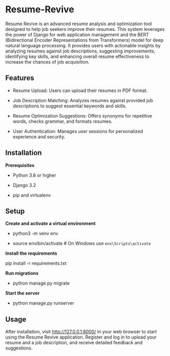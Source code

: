 # Resume-Revive

Resume Revive is an advanced resume analysis and optimization tool designed to help job seekers improve their resumes. This system leverages the power of Django for web application management and the BERT (Bidirectional Encoder Representations from Transformers) model for deep natural language processing. It provides users with actionable insights by analyzing resumes against job descriptions, suggesting improvements, identifying key skills, and enhancing overall resume effectiveness to increase the chances of job acquisition.

## Features
- Resume Upload: Users can upload their resumes in PDF format.

- Job Description Matching: Analyzes resumes against provided job descriptions to suggest essential keywords and skills.

- Resume Optimization Suggestions: Offers synonyms for repetitive words, checks grammar, and formats resumes.

- User Authentication: Manages user sessions for personalized experience and security.

## Installation

**Prerequisites**

- Python 3.8 or higher

- Django 3.2

- pip and virtualenv

## Setup

**Create and activate a virtual environment**
- python3 -m venv env

- source env/bin/activate  # On Windows use `env\Scripts\activate`

**Install the requirements**

  pip install -r requirements.txt

**Run migrations**

- python manage.py migrate

**Start the server**

- python manage.py runserver

## Usage

After installation, visit http://127.0.0.1:8000/ in your web browser to start using the Resume Revive application. Register and log in to upload your resume and a job description, and receive detailed feedback and suggestions.

